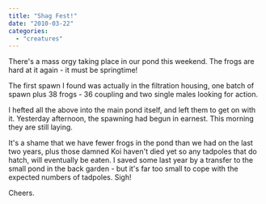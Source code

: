```yaml
---
title: "Shag Fest!"
date: "2010-03-22"
categories: 
  - "creatures"
---
```


There's a mass orgy taking place in our pond this weekend. The frogs are hard at it again - it must be springtime!

The first spawn I found was actually in the filtration housing, one batch of spawn plus 38 frogs - 36 coupling and two single males looking for action.

I hefted all the above into the main pond itself, and left them to get on with it. Yesterday afternoon, the spawning had begun in earnest. This morning they are still laying.

It's a shame that we have fewer frogs in the pond than we had on the last two years, plus those damned Koi haven't died yet so any tadpoles that do hatch, will eventually be eaten. I saved some last year by a transfer to the small pond in the back garden - but it's far too small to cope with the expected numbers of tadpoles. Sigh!

Cheers.
